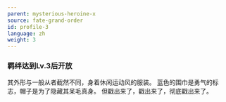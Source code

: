 ```yaml
---
parent: mysterious-heroine-x
source: fate-grand-order
id: profile-3
language: zh
weight: 3
---
```


### 羁绊达到Lv.3后开放

其外形与一般从者截然不同，身着休闲运动风的服装。
蓝色的围巾是勇气的标志，帽子是为了隐藏其呆毛真身。
但戳出来了，戳出来了，彻底戳出来了。
